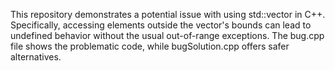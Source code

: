 This repository demonstrates a potential issue with using std::vector<bool> in C++.  Specifically, accessing elements outside the vector's bounds can lead to undefined behavior without the usual out-of-range exceptions. The bug.cpp file shows the problematic code, while bugSolution.cpp offers safer alternatives.